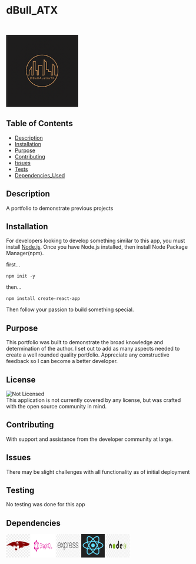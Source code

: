 # dBull_ATX

<br>

<p style="align-contents: center;">
<img  src='src/assets/cover/dbull_atx_logo.png' width='196' height='196'>
</p>

## Table of Contents

- [Description](#description)
- [Installation](#installation)
- [Purpose](#purpose)
- [Contributing](#contributing)
- [Issues](#issues)
- [Tests](#tests)
- [Dependencies_Used](#dependencies)

## Description

A portfolio to demonstrate previous projects

## Installation

For developers looking to develop something similar to this app, you must install [Node.js](https://nodejs.org/en/). Once you have Node.js installed, then install Node Package Manager(npm).

first...

```
npm init -y
```

then...

```
npm install create-react-app
```

Then follow your passion to build something special.

## Purpose

This portfolio was built to demonstrate the broad knowledge and determination of the author. I set out to add as many aspects needed to create a well rounded quality portfolio. Appreciate any constructive feedback so I can become a better developer.

## License

![Not Licensed](https://img.shields.io/badge/license--tertiary)
<br />
This application is not currently covered by any license, but was crafted with the open source community in mind.

## Contributing

With support and assistance from the developer community at large.

## Issues

There may be slight challenges with all functionality as of initial deployment

## Testing

No testing was done for this app

## Dependencies

<p>
<img src="src/assets/logos/mongoose-js-logo.png" width="64" height="64">
<img src="src/assets/logos/graphql.png" width="64" height="64">
<img src="src/assets/logos/express-js-logo.png" width="64" height="64">
<img src="src/assets/logos/reactjs.png" width="64" height="64">
<img src="src/assets/logos/node-js-logo.png" width="64" height="64">
</p>
